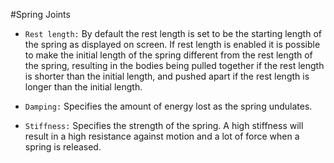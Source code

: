 #Spring Joints

- `Rest length:`  By default the rest length is set to be the starting length of the spring as displayed on screen.  If rest length is enabled it is possible to make the initial length of the spring different from the rest length of the spring, resulting in the bodies being pulled together if the rest length is shorter than the initial length, and pushed apart if the rest length is longer than the initial length.

- `Damping:`   Specifies the amount of energy lost as the spring undulates.

- `Stiffness:`  Specifies the strength of the spring.  A high stiffness will result in a high resistance against motion and a lot of force when a spring is released.